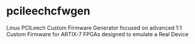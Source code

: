 # pcileechcfwgen
Linux PCILeech Custom Firmware Generator focused on advanced 1:1 Custom Firmware for ARTIX-7 FPGAs designed to emulate a Real Device
